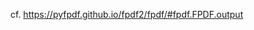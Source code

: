cf. https://pyfpdf.github.io/fpdf2/fpdf/#fpdf.FPDF.output

<script>
// Migrating Markdown doc to docstrings - cf. https://github.com/PyFPDF/fpdf2/issues/31
window.location = 'https://pyfpdf.github.io/fpdf2/fpdf/#fpdf.FPDF.output'
</script>
